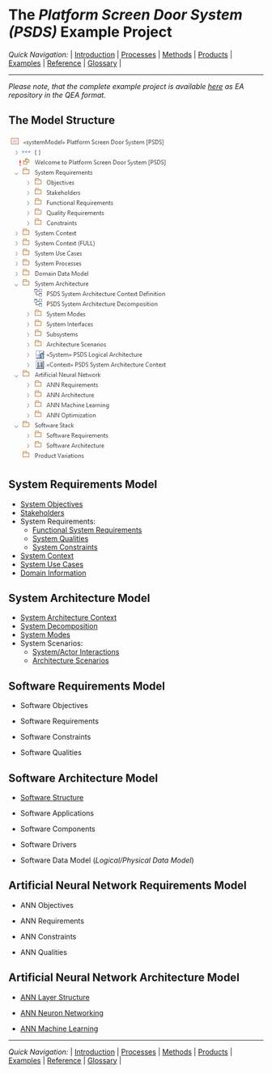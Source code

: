 # The _Platform Screen Door System (PSDS)_ Example Project


_Quick Navigation:_ | [Introduction](index.md) | [Processes](processes.md) | [Methods](methods.md) | [Products](products.md) | [Examples](examples.md) | [Reference](quick-reference.md) | [Glossary](glossary.md) |

---

_Please note, that the complete example project is available [here](models/ECOMOD_ExampleProject_PSDS.qea) as EA repository in the QEA format._


## The Model Structure

![PSDS Model Structure](images/en-ecomod-example-00-modelstructure.png)


## System Requirements Model

+ [System Objectives](examples-00-system-requirements-model.md#system-objectives)
+ [Stakeholders](examples-00-system-requirements-model.md#stakeholders.md)
+ System Requirements:
  + [Functional System Requirements](examples-00-system-requirements-model.md#functional-system-requirements)
  + [System Qualities](examples-00-system-requirements-model.md#system-qualities)
  + [System Constraints](examples-00-system-requirements-model.md#system-constraints)
+ [System Context](examples-00-system-requirements-model.md#system-context)
+ [System Use Cases](examples-00-system-requirements-model.md#system-use-cases.md)
+ [Domain Information](examples-00-system-requirements-model.md#domain-information)


## System Architecture Model

+ [System Architecture Context](examples-00-system-architecture-model.md#system-architecture-context)
+ [System Decomposition](examples-00-system-architecture-model.md#system-architecture-decomposition)
+ [System Modes](examples-00-system-architecture-model.md#system-modes)
+ System Scenarios:
  + [System/Actor Interactions](examples-00-system-architecture-model.md#systemactor-interactions)
  + [Architecture Scenarios](examples-00-system-architecture-model.md#system-architecture-scenarios)


## Software Requirements Model

+ Software Objectives

+ Software Requirements

+ Software Constraints

+ Software Qualities


## Software Architecture Model

+ [Software Structure](examples-00-software-architecture-model.md#software-structure)

+ Software Applications

+ Software Components

+ Software Drivers

+ Software Data Model (_Logical/Physical Data Model_)


## Artificial Neural Network Requirements Model

+ ANN Objectives

+ ANN Requirements

+ ANN Constraints

+ ANN Qualities


## Artificial Neural Network Architecture Model

+ [ANN Layer Structure](examples-00-ann-architecture-model.md#ann-layer-structure)

+ [ANN Neuron Networking](examples-00-ann-architecture-model.md#ann-neuron-networking)

+ [ANN Machine Learning](examples-00-ann-architecture-model.md#ann-machine-learning)


---
_Quick Navigation:_ | [Introduction](index.md) | [Processes](processes.md) | [Methods](methods.md) | [Products](products.md) | [Examples](examples.md) | [Reference](quick-reference.md) | [Glossary](glossary.md) |

